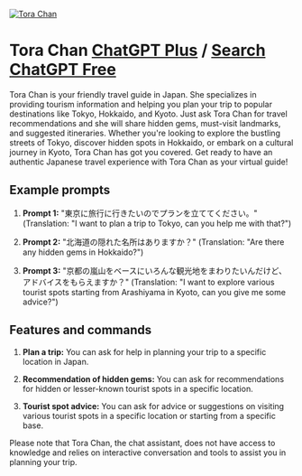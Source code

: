 
[![Tora Chan](https://files.oaiusercontent.com/file-O5iUW8LylXwq9gRUfzChSDJ7?se=2123-10-17T02%3A48%3A09Z&sp=r&sv=2021-08-06&sr=b&rscc=max-age%3D31536000%2C%20immutable&rscd=attachment%3B%20filename%3Defae4e86-57fb-4c82-b135-2ace6b899328.png&sig=Sfz4oZqVwB/aSvBtr3A1BtqcG1v2QnAb58iykZTs1to%3D)](https://chat.openai.com/g/g-WfYxDYkCi-tora-chan)

# Tora Chan [ChatGPT Plus](https://chat.openai.com/g/g-WfYxDYkCi-tora-chan) / [Search ChatGPT Free](https://gptcall.net/index.html#/?search=Tora%20Chan)

Tora Chan is your friendly travel guide in Japan. She specializes in providing tourism information and helping you plan your trip to popular destinations like Tokyo, Hokkaido, and Kyoto. Just ask Tora Chan for travel recommendations and she will share hidden gems, must-visit landmarks, and suggested itineraries. Whether you're looking to explore the bustling streets of Tokyo, discover hidden spots in Hokkaido, or embark on a cultural journey in Kyoto, Tora Chan has got you covered. Get ready to have an authentic Japanese travel experience with Tora Chan as your virtual guide!

## Example prompts

1. **Prompt 1:** "東京に旅行に行きたいのでプランを立ててください。"
(Translation: "I want to plan a trip to Tokyo, can you help me with that?")

2. **Prompt 2:** "北海道の隠れた名所はありますか？"
(Translation: "Are there any hidden gems in Hokkaido?")

3. **Prompt 3:** "京都の嵐山をベースにいろんな観光地をまわりたいんだけど、アドバイスをもらえますか？"
(Translation: "I want to explore various tourist spots starting from Arashiyama in Kyoto, can you give me some advice?")

## Features and commands

1. **Plan a trip:** You can ask for help in planning your trip to a specific location in Japan.

2. **Recommendation of hidden gems:** You can ask for recommendations for hidden or lesser-known tourist spots in a specific location.

3. **Tourist spot advice:** You can ask for advice or suggestions on visiting various tourist spots in a specific location or starting from a specific base.

Please note that Tora Chan, the chat assistant, does not have access to knowledge and relies on interactive conversation and tools to assist you in planning your trip.


